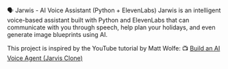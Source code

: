 🗣️ Jarwis - AI Voice Assistant (Python + ElevenLabs)
Jarwis is an intelligent voice-based assistant built with Python and ElevenLabs that can communicate with you through speech, help plan your holidays, and even generate image blueprints using AI.

This project is inspired by the YouTube tutorial by Matt Wolfe:
📺 [Build an AI Voice Agent (Jarvis Clone)]([https://www.youtube.com/watch?v=ECBmgtxd_Zk](https://www.youtube.com/watch?v=ECBmgtxd_Zk))
